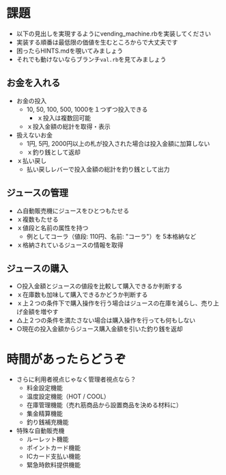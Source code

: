 # 課題

- 以下の見出しを実現するようにvending_machine.rbを実装してください
- 実装する順番は最低限の価値を生むところからで大丈夫です
- 困ったらHINTS.mdを覗いてみましょう
- それでも動けないならブランチ`val.rb`を見てみましょう

## お金を入れる

- お金の投入
  - 10, 50, 100, 500, 1000を１つずつ投入できる
    - ｘ投入は複数回可能
  - ｘ投入金額の総計を取得・表示
- 扱えないお金
  - 1円, 5円, 2000円以上の札が投入された場合は投入金額に加算しない
  - ｘ釣り銭として返却
- ｘ払い戻し
  - 払い戻しレバーで投入金額の総計を釣り銭として出力

## ジュースの管理

- △自動販売機にジュースをひとつもたせる
- ｘ複数もたせる
- ｘ値段と名前の属性を持つ
  - 例としてコーラ（値段: 110円、名前: "コーラ"）を 5本格納など
- ｘ格納されているジュースの情報を取得

## ジュースの購入

- ○投入金額とジュースの値段を比較して購入できるか判断する
- ｘ在庫数も加味して購入できるかどうか判断する
- ｘ上２つの条件下で購入操作を行う場合はジュースの在庫を減らし、売り上げ金額を増やす
- △上２つの条件を満たさない場合は購入操作を行っても何もしない
- ○現在の投入金額からジュース購入金額を引いた釣り銭を返却

# 時間があったらどうぞ

- さらに利用者視点じゃなく管理者視点なら？
  - 料金設定機能
  - 温度設定機能（HOT / COOL）
  - 在庫管理機能（売れ筋商品から設置商品を決める材料に）
  - 集金精算機能
  - 釣り銭補充機能
- 特殊な自動販売機
  - ルーレット機能
  - ポイントカード機能
  - ICカード支払い機能
  - 緊急時飲料提供機能
